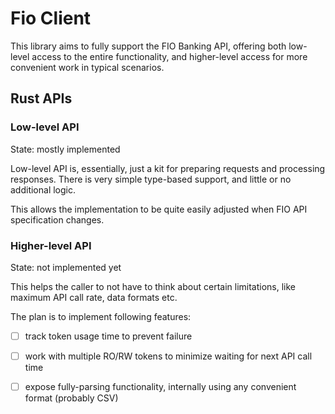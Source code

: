 # Fio Client

This library aims to fully support the FIO Banking API, offering both low-level access to the entire functionality, 
and higher-level access for more convenient work in typical scenarios. 

## Rust APIs

### Low-level API

State: mostly implemented

Low-level API is, essentially, just a kit for preparing requests and processing responses. 
There is very simple type-based support, and little or no additional logic.

This allows the implementation to be quite easily adjusted when FIO API specification changes.

### Higher-level API

State: not implemented yet

This helps the caller to not have to think about certain limitations, like maximum API call rate, data formats etc.

The plan is to implement following features:

- [ ] track token usage time to prevent failure
- [ ] work with multiple RO/RW tokens to minimize waiting for next API call time
- [ ] expose fully-parsing functionality, internally using any convenient format (probably CSV)

